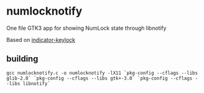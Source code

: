 # numlocknotify

One file GTK3 app for showing NumLock state through libnotify

Based on [indicator-keylock](https://code.launchpad.net/~tsbarnes/indicator-keylock)

## building

```
gcc numlocknotify.c -o numlocknotify -lX11 `pkg-config --cflags --libs glib-2.0` `pkg-config --cflags --libs gtk+-3.0` `pkg-config --cflags --libs libnotify`
```
